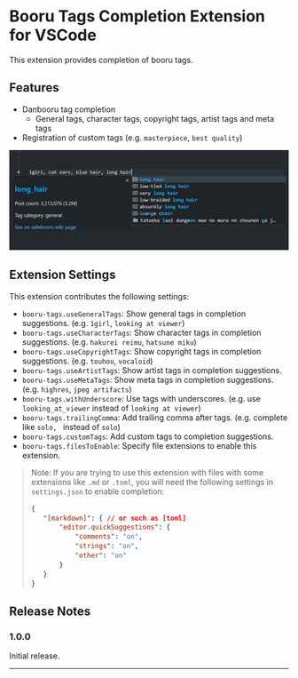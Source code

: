 # Booru Tags Completion Extension for VSCode


This extension provides completion of booru tags. 

## Features

- Danbooru tag completion
  - General tags, character tags, copyright tags, artist tags and meta tags
- Registration of custom tags (e.g. `masterpiece`, `best quality`)

![screenshot 1](public/assets/images/screenshot01.png)

## Extension Settings

This extension contributes the following settings:

* `booru-tags.useGeneralTags`: Show general tags in completion suggestions. (e.g. `1girl`, `looking at viewer`)
* `booru-tags.useCharacterTags`: Show character tags in completion suggestions. (e.g. `hakurei reimu`, `hatsune miku`)
* `booru-tags.useCopyrightTags`: Show copyright tags in completion suggestions. (e.g. `touhou`, `vocaloid`)
* `booru-tags.useArtistTags`: Show artist tags in completion suggestions. 
* `booru-tags.useMetaTags`: Show meta tags in completion suggestions. (e.g. `highres`, `jpeg artifacts`)
* `booru-tags.withUnderscore`: Use tags with underscores. (e.g. use `looking_at_viewer` instead of `looking at viewer`)
* `booru-tags.trailingComma`: Add trailing comma after tags. (e.g. complete like `solo, ` instead of `solo`)
* `booru-tags.customTags`: Add custom tags to completion suggestions.
* `booru-tags.filesToEnable`: Specify file extensions to enable this extension.

> Note: If you are trying to use this extension with files with some extensions like `.md` or `.toml`, you will need the following settings in `settings.json` to enable completion:
> ```json
>{
>    "[markdown]": { // or such as [toml]
>        "editor.quickSuggestions": {
>            "comments": "on",
>            "strings": "on",
>            "other": "on"
>        }
>    }
>}
>```

<!-- ## Known Issues

 -->

## Release Notes

### 1.0.0

Initial release.

---

